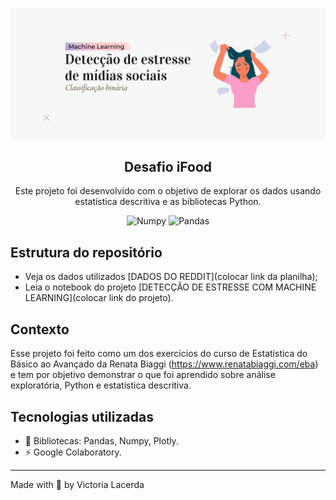 <p align="center">
  <img src="https://github.com/letpires/StressDetection/blob/main/deteccaostress.png" >
</p>

<h2 align="center">
  Desafio iFood
</h2>

<p align="center">
  Este projeto foi desenvolvido com o objetivo de explorar os dados usando estatística descritiva e as bibliotecas Python. </a>
</p>

<p align="center">
    <img alt="Numpy" src="https://img.shields.io/badge/numpy-1.20.0-blue">
    <img alt="Pandas" src="https://img.shields.io/badge/Pandas-1.2.3-yellow">
    

   </a>
</p>


## Estrutura do repositório

- Veja os dados utilizados [DADOS DO REDDIT](colocar link da planilha);
- Leia o notebook do projeto [DETECÇÃO DE ESTRESSE COM MACHINE LEARNING](colocar link do projeto).

## Contexto

Esse projeto foi feito como um dos exercícios do curso de Estatística do Básico ao Avançado da Renata Biaggi (https://www.renatabiaggi.com/eba) e tem por objetivo demonstrar o que foi aprendido sobre análise exploratória, Python e estatística descritiva.

## Tecnologias utilizadas

- 📄 Bibliotecas: Pandas, Numpy, Plotly.
- ⚡️ Google Colaboratory.

---

Made with 🩶 by Victoria Lacerda 
